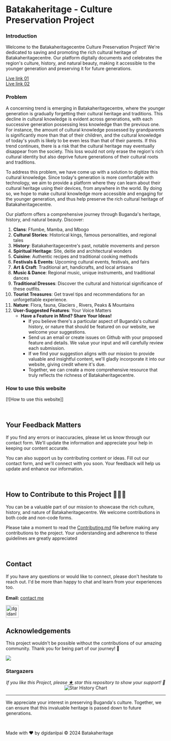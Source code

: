 # Batakaheritage - Culture Preservation Project

### Introduction

Welcome to the Batakaheritagecentre Culture Preservation Project! We're dedicated to saving and promoting the rich cultural heritage of Batakaheritagecentre. Our platform digitally documents and celebrates the region's culture, history, and natural beauty, making it accessible to the younger generation and preserving it for future generations.

<a href="https://www.batakaheritage.vercel.app/" target="_blank">Live link 01</a>
<br/>
<a href="https://www.batakaheritage.onrender.com/" target="_blank">Live link 02</a>

### Problem
A concerning trend is emerging in Batakaheritagecentre, where the younger generation is gradually forgetting their cultural heritage and traditions. This decline in cultural knowledge is evident across generations, with each successive generation possessing less knowledge than the previous one. For instance, the amount of cultural knowledge possessed by grandparents is significantly more than that of their children, and the cultural knowledge of today's youth is likely to be even less than that of their parents. If this trend continues, there is a risk that the cultural heritage may eventually disappear from the society. This loss would not only erase the region's rich cultural identity but also deprive future generations of their cultural roots and traditions.

To address this problem, we have come up with a solution to digitize this cultural knowledge. Since today's generation is more comfortable with technology, we aim to provide a platform where they can learn about their cultural heritage using their devices, from anywhere in the world. By doing so, we hope to make cultural knowledge more accessible and engaging for the younger generation, and thus help preserve the rich cultural heritage of Batakaheritagecentre.

Our platform offers a comprehensive journey through Buganda's heritage, history, and natural beauty. Discover:

1. **Clans**: Ffumbe, Mamba, and Mbogo <br/>
2. **Cultural Stories**: Historical kings, famous personalities, and regional tales <br/>
3. **History**: Batakaheritagecentre's past, notable movements and person<br/>
4. **Spiritual Heritage**: Site, deitie and architectural wonders <br/>
5. **Cuisine**: Authentic recipes and traditional cooking methods <br/>
6. **Festivals & Events**: Upcoming cultural events, festivals, and fairs <br/>
7. **Art & Craft**: Traditional art, handicrafts, and local artisans <br/>
8. **Music & Dance**: Regional music, unique instruments, and traditional dances <br/>
9. **Traditional Dresses**: Discover the cultural and historical significance of these outfits. <br/>
10. **Tourist Treasures**: Get travel tips and recommendations for an unforgettable experience. <br/>
11. **Nature**: Flora, fauna, Glaciers , Rivers, Peaks & Mountains <br/>
12. **User-Suggested Features**: Your Voice Matters
    - **Have a Feature in Mind? Share Your Ideas!**
        - If you believe there's a particular aspect of Buganda's cultural history, or nature that should be featured on our website, we welcome your suggestions.
        - Send us an email or create issues on Github with your proposed feature and details. We value your input and will carefully review each submission.
        - If we find your suggestion aligns with our mission to provide valuable and insightful content, we'll gladly incorporate it into our website, giving credit where it's due.
        - Together, we can create a more comprehensive resource that truly reflects the richness of Batakaheritagecentre.

     
### How to use this website

[![How to use this website]]

<br>

## Your Feedback Matters

If you find any errors or inaccuracies, please let us know through our contact form. We'll update the information and appreciate your help in keeping our content accurate.

You can also support us by contributing content or ideas. Fill out our contact form, and we'll connect with you soon. Your feedback will help us update and enhance our information.

<br>

## **How to Contribute to this Project** 👨🏻‍💻

You can be a valuable part of our mission to showcase the rich culture, history, and nature of Batakaheritagecentre. We welcome contributions in both code and non-code forms.

Please take a moment to read the [Contributing.md](https://github.com/dgidanlpai/Batakaheritage/blob/main/contributing.md) file before making any contributions to the project. Your understanding and adherence to these guidelines are greatly appreciated

<br>

## Contact
If you have any questions or would like to connect, please don't hesitate to reach out. I'd be more than happy to chat and learn from your experiences too.
<br><br>
**Email:** [contact me](mailto:digidnlpai@gmail.com)

<!-- LinkedIn -->
<a href="https://linkedin.com/in/dgidanlpai/" target="blank" rel="noopener noreferrer" >
<img align="center" src="https://img.icons8.com/color/48/linkedin.png" alt="dgidanlpai/" width="40" height="40"  t/></a>

<br>

## Acknowledgements

This project wouldn't be possible without the contributions of our amazing community. Thank you for being part of our journey! 🙌

<a href = "https://github.com/Batakaheritage/Frontend/graphs/contributors">
  <img src = "https://contrib.rocks/image?repo=Batakaheritage/Frontend"/>
</a>

<br/>

### Stargazers

<p align="center">
  <i>If you like this Project, please <a href="../../stargazers">★</a> star this repository to show your support! 🤩</i>
 <br/>
    <picture>
      <source media="(prefers-color-scheme: dark)" srcset="https://api.star-history.com/svg?repos=Batakaheritage/Frontend&type=Date&theme=dark" />
      <source media="(prefers-color-scheme: light)" srcset="https://api.star-history.com/svg?repos=Batakaheritage/Frontend&type=Date" />
      <img align="center" alt="Star History Chart" src="https://api.star-history.com/svg?repos=Batakaheritagee/Frontend&type=Date" />
    </picture>

</p>

---

We appreciate your interest in preserving Buganda's culture. Together, we can ensure that this invaluable heritage is passed down to future generations.

<br/>


Made with ❤️ by dgidanlpai
© 2024 Batakaheritage

